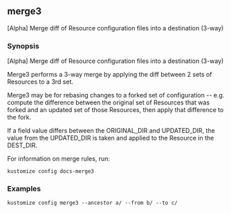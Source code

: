 ## merge3

[Alpha] Merge diff of Resource configuration files into a destination (3-way)

### Synopsis

[Alpha] Merge diff of Resource configuration files into a destination (3-way)

Merge3 performs a 3-way merge by applying the diff between 2 sets of Resources to a 3rd set.

Merge3 may be for rebasing changes to a forked set of configuration -- e.g. compute the difference between the original
set of Resources that was forked and an updated set of those Resources, then apply that difference to the fork.

If a field value differs between the ORIGINAL_DIR and UPDATED_DIR, the value from the UPDATED_DIR is taken and applied
to the Resource in the DEST_DIR.

For information on merge rules, run:

	kustomize config docs-merge3

### Examples

    kustomize config merge3 --ancestor a/ --from b/ --to c/